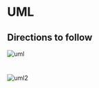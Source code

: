 # UML
## Directions to follow
![uml](https://user-images.githubusercontent.com/82215129/153556217-b0f497d6-5ed9-4e05-adbc-986a315ebb24.PNG)
#

![uml2](https://user-images.githubusercontent.com/82215129/153556854-8af60376-f238-4979-a6d3-a9e1db43041e.PNG)
